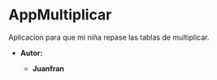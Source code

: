 # AppMultiplicar
Aplicacion para que mi niña repase las tablas de multiplicar.

* **Autor:**

    * **Juanfran**